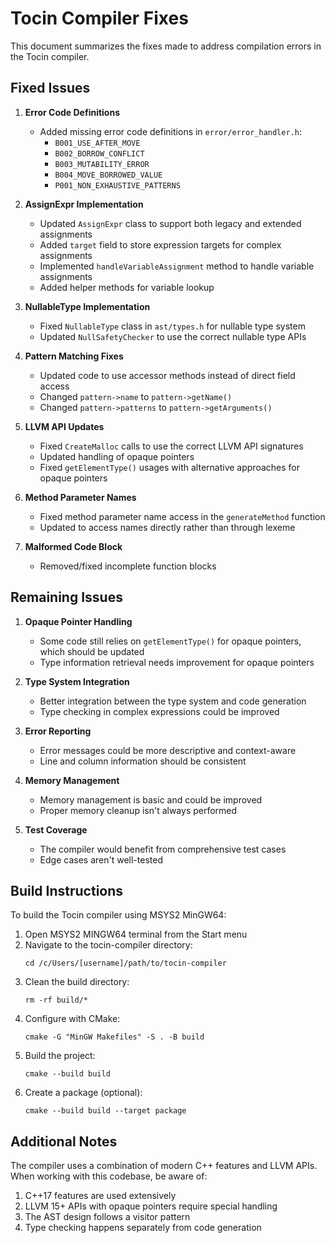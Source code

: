 # Tocin Compiler Fixes

This document summarizes the fixes made to address compilation errors in the Tocin compiler.

## Fixed Issues

1. **Error Code Definitions**
   - Added missing error code definitions in `error/error_handler.h`:
     - `B001_USE_AFTER_MOVE`
     - `B002_BORROW_CONFLICT`
     - `B003_MUTABILITY_ERROR`
     - `B004_MOVE_BORROWED_VALUE`
     - `P001_NON_EXHAUSTIVE_PATTERNS`

2. **AssignExpr Implementation**
   - Updated `AssignExpr` class to support both legacy and extended assignments
   - Added `target` field to store expression targets for complex assignments
   - Implemented `handleVariableAssignment` method to handle variable assignments
   - Added helper methods for variable lookup

3. **NullableType Implementation**
   - Fixed `NullableType` class in `ast/types.h` for nullable type system
   - Updated `NullSafetyChecker` to use the correct nullable type APIs

4. **Pattern Matching Fixes**
   - Updated code to use accessor methods instead of direct field access
   - Changed `pattern->name` to `pattern->getName()`
   - Changed `pattern->patterns` to `pattern->getArguments()`

5. **LLVM API Updates**
   - Fixed `CreateMalloc` calls to use the correct LLVM API signatures
   - Updated handling of opaque pointers
   - Fixed `getElementType()` usages with alternative approaches for opaque pointers

6. **Method Parameter Names**
   - Fixed method parameter name access in the `generateMethod` function
   - Updated to access names directly rather than through lexeme

7. **Malformed Code Block**
   - Removed/fixed incomplete function blocks

## Remaining Issues

1. **Opaque Pointer Handling**
   - Some code still relies on `getElementType()` for opaque pointers, which should be updated
   - Type information retrieval needs improvement for opaque pointers

2. **Type System Integration**
   - Better integration between the type system and code generation
   - Type checking in complex expressions could be improved

3. **Error Reporting**
   - Error messages could be more descriptive and context-aware
   - Line and column information should be consistent

4. **Memory Management**
   - Memory management is basic and could be improved
   - Proper memory cleanup isn't always performed

5. **Test Coverage**
   - The compiler would benefit from comprehensive test cases
   - Edge cases aren't well-tested

## Build Instructions

To build the Tocin compiler using MSYS2 MinGW64:

1. Open MSYS2 MINGW64 terminal from the Start menu
2. Navigate to the tocin-compiler directory:
   ```
   cd /c/Users/[username]/path/to/tocin-compiler
   ```
3. Clean the build directory:
   ```
   rm -rf build/*
   ```
4. Configure with CMake:
   ```
   cmake -G "MinGW Makefiles" -S . -B build
   ```
5. Build the project:
   ```
   cmake --build build
   ```
6. Create a package (optional):
   ```
   cmake --build build --target package
   ```

## Additional Notes

The compiler uses a combination of modern C++ features and LLVM APIs. When working with this codebase, be aware of:

1. C++17 features are used extensively
2. LLVM 15+ APIs with opaque pointers require special handling
3. The AST design follows a visitor pattern
4. Type checking happens separately from code generation 
